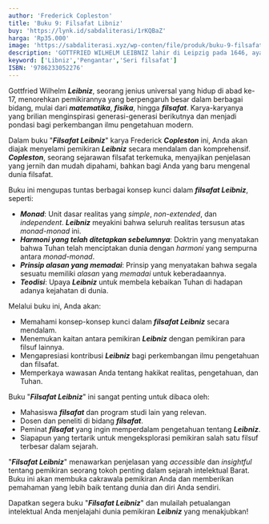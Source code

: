 ```yaml
---
author: 'Frederick Copleston'
title: 'Buku 9: Filsafat Libniz'
buy: 'https://lynk.id/sabdaliterasi/1rKQBaZ'
harga: 'Rp35.000'
image: 'https://sabdaliterasi.xyz/wp-conten/file/produk/buku-9-filsafat-libniz.svg'
description: 'GOTTFRIED WILHELM LEIBNIZ lahir di Leipzig pada 1646, ayahnya adalah profesor filsafat moral di universitas. '
keyword: ['Libniz','Pengantar','Seri filsafat']
ISBN: '9786233052276'
---
```

<p>Gottfried Wilhelm <em><strong>Leibniz</strong></em>, seorang jenius universal yang hidup di abad ke-17, menorehkan pemikirannya yang berpengaruh besar dalam berbagai bidang, mulai dari <em><strong>matematika</strong></em>, <em><strong>fisika</strong></em>, hingga <em><strong>filsafat</strong></em>. Karya-karyanya yang brilian menginspirasi generasi-generasi berikutnya dan menjadi pondasi bagi perkembangan ilmu pengetahuan modern.</p><p>Dalam buku "<em><strong>Filsafat Leibniz</strong></em>" karya Frederick <em><strong>Copleston</strong></em> ini, Anda akan diajak menyelami pemikiran <em><strong>Leibniz</strong></em> secara mendalam dan komprehensif. <em><strong>Copleston</strong></em>, seorang sejarawan filsafat terkemuka, menyajikan penjelasan yang jernih dan mudah dipahami, bahkan bagi Anda yang baru mengenal dunia filsafat.</p><p>Buku ini mengupas tuntas berbagai konsep kunci dalam <em><strong>filsafat Leibniz</strong></em>, seperti:</p><ul><li><em><strong>Monad</strong></em>: Unit dasar realitas yang <em>simple</em>, <em>non-extended</em>, dan <em>independent</em>. <em><strong>Leibniz</strong></em> meyakini bahwa seluruh realitas tersusun atas <em>monad-monad</em> ini.</li><li><em><strong>Harmoni yang telah ditetapkan sebelumnya</strong></em>: Doktrin yang menyatakan bahwa Tuhan telah menciptakan dunia dengan <em>harmoni</em> yang sempurna antara <em>monad-monad</em>.</li><li><em><strong>Prinsip alasan yang memadai</strong></em>: Prinsip yang menyatakan bahwa segala sesuatu memiliki <em>alasan</em> yang <em>memadai</em> untuk keberadaannya.</li><li><em><strong>Teodisi</strong></em>: Upaya <em><strong>Leibniz</strong></em> untuk membela kebaikan Tuhan di hadapan adanya kejahatan di dunia.</li></ul><p>Melalui buku ini, Anda akan:</p><ul><li>Memahami konsep-konsep kunci dalam <em><strong>filsafat Leibniz</strong></em> secara mendalam.</li><li>Menemukan kaitan antara pemikiran <em><strong>Leibniz</strong></em> dengan pemikiran para filsuf lainnya.</li><li>Mengapresiasi kontribusi <em><strong>Leibniz</strong></em> bagi perkembangan ilmu pengetahuan dan filsafat.</li><li>Memperkaya wawasan Anda tentang hakikat realitas, pengetahuan, dan Tuhan.</li></ul><p>Buku "<em><strong>Filsafat Leibniz</strong></em>" ini sangat penting untuk dibaca oleh:</p><ul><li>Mahasiswa <em><strong>filsafat</strong></em> dan program studi lain yang relevan.</li><li>Dosen dan peneliti di bidang <em><strong>filsafat</strong></em>.</li><li>Peminat <em><strong>filsafat</strong></em> yang ingin memperdalam pengetahuan tentang <em><strong>Leibniz</strong></em>.</li><li>Siapapun yang tertarik untuk mengeksplorasi pemikiran salah satu filsuf terbesar dalam sejarah.</li></ul><p>"<em><strong>Filsafat Leibniz</strong></em>" menawarkan penjelasan yang <em>accessible</em> dan <em>insightful</em> tentang pemikiran seorang tokoh penting dalam sejarah intelektual Barat. Buku ini akan membuka cakrawala pemikiran Anda dan memberikan pemahaman yang lebih baik tentang dunia dan diri Anda sendiri.</p><p>Dapatkan segera buku "<em><strong>Filsafat Leibniz</strong></em>" dan mulailah petualangan intelektual Anda menjelajahi dunia pemikiran <em><strong>Leibniz</strong></em> yang menakjubkan!</p>
